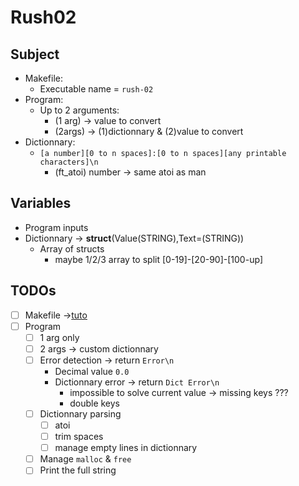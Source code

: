 # Rush02

## Subject
- Makefile:
	- Executable name = `rush-02`
- Program:
	- Up to 2 arguments:
		- (1 arg) -> value to convert
		- (2args) -> (1)dictionnary & (2)value to convert
- Dictionnary:
	- `[a number][0 to n spaces]:[0 to n spaces][any printable characters]\n`
		- (ft_atoi) number -> same atoi as man

## Variables
- Program inputs
- Dictionnary -> **struct**(Value(STRING),Text=(STRING))
	- Array of structs
		- maybe 1/2/3 array to split [0-19]-[20-90]-[100-up]

## TODOs
- [ ] Makefile ->[tuto](https://www.youtube.com/watch?v=-riHEHGP2DU)
- [ ] Program
	- [ ] 1 arg only
	- [ ] 2 args -> custom dictionnary
	- [ ] Error detection -> return `Error\n`
		- Decimal value `0.0`
		- Dictionnary error -> return `Dict Error\n`
			- impossible to solve current value -> missing keys ???
			- double keys
	- [ ] Dictionnary parsing
		- [ ] atoi
		- [ ] trim spaces
		- [ ] manage empty lines in dictionnary
	- [ ] Manage `malloc` & `free`
	- [ ] Print the full string
